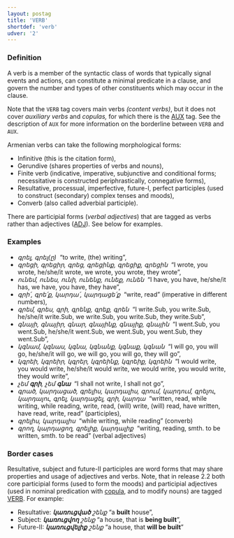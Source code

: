 ```yaml
---
layout: postag
title: 'VERB'
shortdef: 'verb'
udver: '2'
---
```


### Definition

A verb is a member of the syntactic class of words that typically
signal events and actions, can constitute a minimal predicate in a
clause, and govern the number and types of other constituents which
may occur in the clause.

Note that the `VERB` tag covers main verbs _(content verbs)_, but it does not cover _auxiliary verbs_ and _copulas,_ for which there is
the [AUX]() tag.
See the description of `AUX` for more information on the borderline between `VERB` and `AUX`.

Armenian verbs can take the following morphological forms:

- Infinitive (this is the citation form),
- Gerundive (shares properties of verbs and nouns),
- Finite verb (indicative, imperative, subjunctive and conditional forms; necessitative is constructed periphrastically, connegative forms),
- Resultative, processual, imperfective, future-I, perfect participles (used to construct (secondary) complex tenses and moods),
- Converb (also called adverbial participle).

There are participial forms (_verbal adjectives_) that are tagged as verbs rather than adjectives ([ADJ]()). See below for examples.

### Examples

- _գրել, գրել(ը)_ &nbsp;“to write, (the) writing”,
- _գրեցի, գրեցիր, գրեց, գրեցինք, գրեցիք, գրեցին_ &nbsp;“I wrote, you wrote, he/she/it wrote, we wrote, you wrote, they wrote”,
- _ունեմ, ունես, ունի, ունենք, ունեք, ունեն_ &nbsp;“I have, you have, he/she/it has, we have, you have, they have”,
- _գրի՛, գրե՛ք, կարդա՛, կարդացե՛ք_ &nbsp;“write, read” (imperative in different numbers),
- _գրեմ, գրես, գրի, գրենք, գրեք, գրեն_ &nbsp;“I write.Sub, you write.Sub, he/she/it write.Sub, we write.Sub, you write.Sub, they write.Sub”,
- _գնայի, գնայիր, գնար, գնայինք, գնայիք, գնային_ &nbsp;“I went.Sub, you went.Sub, he/she/it went.Sub, we went.Sub, you went.Sub, they went.Sub”,
- _կգնամ, կգնաս, կգնա, կգնանք, կգնաք, կգնան_ &nbsp;“I will go, you will go, he/she/it will go, we will go, you will go, they will go”,
- _կգրեի, կգրեիր, կգրեր, կգրեինք, կգրեիք, կգրեին_ &nbsp;“I would write, you would write, he/she/it would write, we would write, you would write, they would write”,
- _չեմ <b>գրի</b>, չեմ <b>գնա</b>_ &nbsp;“I shall not write, I shall not go”, 
- _գրած, կարդացած, գրելիս, կարդալիս, գրում, կարդում, գրելու, կարդալու, գրել, կարդացել, գրի, կարդա_ &nbsp;“written, read, while writing, while reading, write, read, (will) write, (will) read, have written, have read, write, read” (participles),
- _գրելիս, կարդալիս_ &nbsp;“while writing, while reading” (converb)
- _գրող, կարդացող, գրելիք, կարդալիք_ &nbsp;“writing, reading, smth. to be written, smth. to be read” (verbal adjectives)

### Border cases

Resultative, subject and future-II participles are word forms that may share properties and usage of adjectives and verbs. Note, that in release 2.2 both core participial forms (used to form the moods) and participial adjectives (used in nominal predication with [copula](cop), and to modify nouns) are tagged [VERB](). For example:

-	Resultative: _<b>կառուցված</b> շենք_ “a <b>built</b> house”,
-	Subject: _<b>կառուցվող</b> շենք_ “a house, that is <b>being built</b>”,
-	Future-II: _<b>կառուցվելիք</b> շենք_ “a house, that <b>will be built</b>”
<!-- Interlanguage links updated Po 11. listopadu 2024, 20:09:28 CET -->
